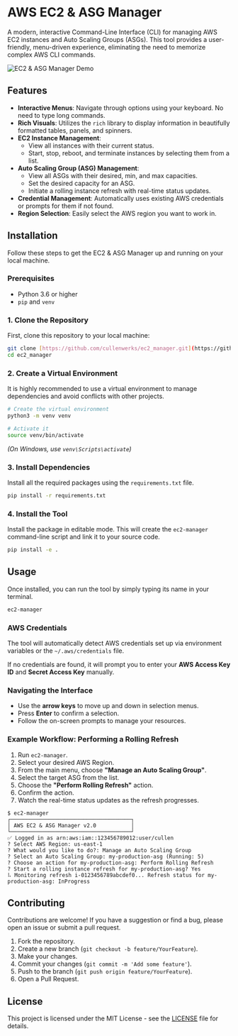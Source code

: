 # AWS EC2 & ASG Manager

A modern, interactive Command-Line Interface (CLI) for managing AWS EC2 instances and Auto Scaling Groups (ASGs). This tool provides a user-friendly, menu-driven experience, eliminating the need to memorize complex AWS CLI commands.

![EC2 & ASG Manager Demo](https://placehold.co/800x400/2d3748/ffffff?text=EC2+%26+ASG+Manager+CLI)

## Features

- **Interactive Menus**: Navigate through options using your keyboard. No need to type long commands.
- **Rich Visuals**: Utilizes the `rich` library to display information in beautifully formatted tables, panels, and spinners.
- **EC2 Instance Management**:
    - View all instances with their current status.
    - Start, stop, reboot, and terminate instances by selecting them from a list.
- **Auto Scaling Group (ASG) Management**:
    - View all ASGs with their desired, min, and max capacities.
    - Set the desired capacity for an ASG.
    - Initiate a rolling instance refresh with real-time status updates.
- **Credential Management**: Automatically uses existing AWS credentials or prompts for them if not found.
- **Region Selection**: Easily select the AWS region you want to work in.

## Installation

Follow these steps to get the EC2 & ASG Manager up and running on your local machine.

### Prerequisites

- Python 3.6 or higher
- `pip` and `venv`

### 1. Clone the Repository

First, clone this repository to your local machine:

```bash
git clone [https://github.com/cullenwerks/ec2_manager.git](https://github.com/cullenwerks/ec2_manager.git)
cd ec2_manager
```

### 2. Create a Virtual Environment

It is highly recommended to use a virtual environment to manage dependencies and avoid conflicts with other projects.

```bash
# Create the virtual environment
python3 -m venv venv

# Activate it
source venv/bin/activate
```
*(On Windows, use `venv\Scripts\activate`)*

### 3. Install Dependencies

Install all the required packages using the `requirements.txt` file.

```bash
pip install -r requirements.txt
```

### 4. Install the Tool

Install the package in editable mode. This will create the `ec2-manager` command-line script and link it to your source code.

```bash
pip install -e .
```

## Usage

Once installed, you can run the tool by simply typing its name in your terminal.

```bash
ec2-manager
```

### AWS Credentials

The tool will automatically detect AWS credentials set up via environment variables or the `~/.aws/credentials` file.

If no credentials are found, it will prompt you to enter your **AWS Access Key ID** and **Secret Access Key** manually.

### Navigating the Interface

- Use the **arrow keys** to move up and down in selection menus.
- Press **Enter** to confirm a selection.
- Follow the on-screen prompts to manage your resources.

### Example Workflow: Performing a Rolling Refresh

1.  Run `ec2-manager`.
2.  Select your desired AWS Region.
3.  From the main menu, choose **"Manage an Auto Scaling Group"**.
4.  Select the target ASG from the list.
5.  Choose the **"Perform Rolling Refresh"** action.
6.  Confirm the action.
7.  Watch the real-time status updates as the refresh progresses.

```
$ ec2-manager
┌──────────────────────────────────────┐
│ AWS EC2 & ASG Manager v2.0           │
└──────────────────────────────────────┘
✅ Logged in as arn:aws:iam::123456789012:user/cullen
? Select AWS Region: us-east-1
? What would you like to do?: Manage an Auto Scaling Group
? Select an Auto Scaling Group: my-production-asg (Running: 5)
? Choose an action for my-production-asg: Perform Rolling Refresh
? Start a rolling instance refresh for my-production-asg? Yes
⠧ Monitoring refresh i-0123456789abcdef0... Refresh status for my-production-asg: InProgress
```

## Contributing

Contributions are welcome! If you have a suggestion or find a bug, please open an issue or submit a pull request.

1.  Fork the repository.
2.  Create a new branch (`git checkout -b feature/YourFeature`).
3.  Make your changes.
4.  Commit your changes (`git commit -m 'Add some feature'`).
5.  Push to the branch (`git push origin feature/YourFeature`).
6.  Open a Pull Request.

## License

This project is licensed under the MIT License - see the [LICENSE](LICENSE) file for details.
